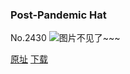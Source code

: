 ### Post-Pandemic Hat
No.2430
![图片不见了~~~](https://imgs.xkcd.com/comics/post_pandemic_hat.png)

[原址](https://xkcd.com//2430) [下载](https://imgs.xkcd.com/comics/post_pandemic_hat.png)

